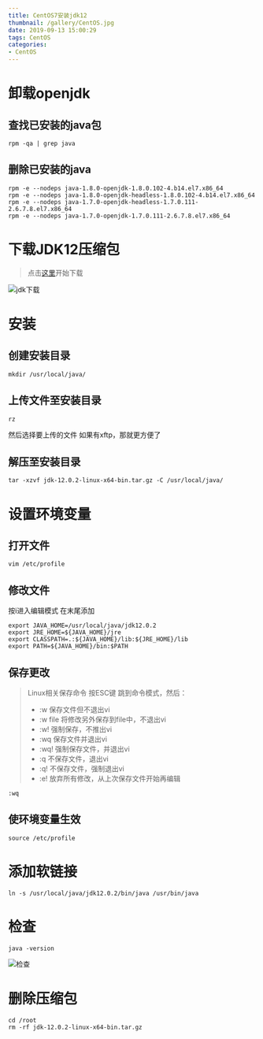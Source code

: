```yaml
---
title: CentOS7安装jdk12
thumbnail: /gallery/CentOS.jpg
date: 2019-09-13 15:00:29
tags: CentOS
categories: 
- CentOS 
---
```

# 卸载openjdk
## 查找已安装的java包
```shell
rpm -qa | grep java
```

## 删除已安装的java
```shell
rpm -e --nodeps java-1.8.0-openjdk-1.8.0.102-4.b14.el7.x86_64
rpm -e --nodeps java-1.8.0-openjdk-headless-1.8.0.102-4.b14.el7.x86_64
rpm -e --nodeps java-1.7.0-openjdk-headless-1.7.0.111-2.6.7.8.el7.x86_64
rpm -e --nodeps java-1.7.0-openjdk-1.7.0.111-2.6.7.8.el7.x86_64
```
<!--more-->

# 下载JDK12压缩包
>点击[这里](https://www.oracle.com/technetwork/java/javase/downloads/jdk12-downloads-5295953.html)开始下载

![jdk下载](https://ly-object-1259106193.cos.ap-chengdu.myqcloud.com/Centos7/jdk%E4%B8%8B%E8%BD%BD.png)

# 安装
## 创建安装目录
```shell
mkdir /usr/local/java/
```

## 上传文件至安装目录
```shell
rz  
```
然后选择要上传的文件
如果有xftp，那就更方便了

## 解压至安装目录

```shell
tar -xzvf jdk-12.0.2-linux-x64-bin.tar.gz -C /usr/local/java/
```

# 设置环境变量
## 打开文件
```shell
vim /etc/profile
```

## 修改文件
按i进入编辑模式
在末尾添加
```shell
export JAVA_HOME=/usr/local/java/jdk12.0.2
export JRE_HOME=${JAVA_HOME}/jre
export CLASSPATH=.:${JAVA_HOME}/lib:${JRE_HOME}/lib
export PATH=${JAVA_HOME}/bin:$PATH
```

## 保存更改
>Linux相关保存命令
> 按ESC键 跳到命令模式，然后：
> - :w      保存文件但不退出vi
> - :w file 将修改另外保存到file中，不退出vi
> - :w!     强制保存，不推出vi
> - :wq     保存文件并退出vi
> - :wq!    强制保存文件，并退出vi
> - :q      不保存文件，退出vi
> - :q!     不保存文件，强制退出vi
> - :e!     放弃所有修改，从上次保存文件开始再编辑


```shell
:wq
```

## 使环境变量生效
```shell
source /etc/profile
```

# 添加软链接
```shell
ln -s /usr/local/java/jdk12.0.2/bin/java /usr/bin/java
```

# 检查
```shell
java -version
```
![检查](https://ly-object-1259106193.cos.ap-chengdu.myqcloud.com/Centos7/java%E7%8E%AF%E5%A2%83.png)

# 删除压缩包
```shell
cd /root
rm -rf jdk-12.0.2-linux-x64-bin.tar.gz
```


